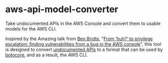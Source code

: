 # aws-api-model-converter
Take undocumented APIs in the AWS Console and convert them to usable models for the AWS CLI.

Inspired by the Amazing talk from [Ben Bridts](https://twitter.com/benbridts), "[From ‘huh?’ to privilege escalation: finding vulnerabilities from a bug in the AWS console](https://pretalx.com/fwd-cloudsec-2023/talk/7BXVWM/)", this tool is designed to convert [undocumented APIs](https://github.com/Frichetten/aws-api-models/) to a format that can be used by [botocore](https://botocore.amazonaws.com/v1/documentation/api/latest/reference/loaders.html), and as a result, the AWS CLI. 
